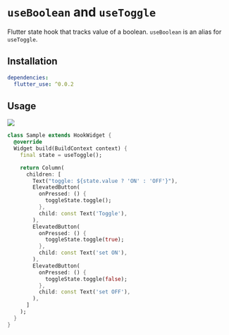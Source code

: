 # `useBoolean` and `useToggle`

Flutter state hook that tracks value of a boolean.
`useBoolean` is an alias for `useToggle`.

## Installation

```yaml
dependencies:
  flutter_use: ^0.0.2
```

## Usage

[![](https://img.shields.io/badge/demo-%20%20%20%F0%9F%9A%80-green.svg)](https://dartpad.dev/?id=7e070264db2566b3c990c403dd61c3ff&null_safety=true)

```dart
class Sample extends HookWidget {
  @override
  Widget build(BuildContext context) {
    final state = useToggle();

    return Column(
      children: [
        Text("toggle: ${state.value ? 'ON' : 'OFF'}"),
        ElevatedButton(
          onPressed: () {
            toggleState.toggle();
          },
          child: const Text('Toggle'),
        ),
        ElevatedButton(
          onPressed: () {
            toggleState.toggle(true);
          },
          child: const Text('set ON'),
        ),
        ElevatedButton(
          onPressed: () {
            toggleState.toggle(false);
          },
          child: const Text('set OFF'),
        ),
      ]
    );
  }
}
```
